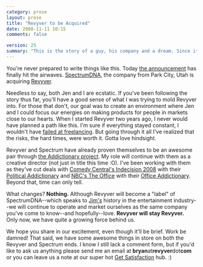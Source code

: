 ```yaml
---
category: prose
layout: prose
title: "Revyver to be Acquired"
date: 2008-11-11 10:15
comments: false

version: 25
summary: "This is the story of a guy, his company and a dream. Since its inception, said guy's company has always steered towards a path that would make dreams come true. Today's dream was to be able to work on his own products. Today's dream has come true."
---
```


You're never prepared to write things like this. Today [the announcement][1] has finally hit the airwaves. [SpectrumDNA][2], the company from Park City, Utah is acquiring [Revyver][3].

Needless to say, both Jen and I are ecstatic. If you've been following the story thus far, you'll have a good sense of what I was trying to mold Revyver into. For those that don't, our goal was to create an environment where Jen and I could focus our energies on making products for people in markets close to our hearts. When I started Revyver two years ago, I never would have planned a path like this. I'm sure if everything stayed constant, I wouldn't have [failed at freelancing][4]. But going through it all I've realized that the risks, the hard times, were worth it. Gotta love hindsight.

Revyver and Spectrum have already proven themselves to be an awesome pair through [the Addictionary project][5]. My role will continue with them as a creative director (not just in title this time :O). I've been working with them as they've cut deals with [Comedy Central's Indecision 2008][6] with their [Political Addictionary][7] and [NBC's The Office][8] with their [Office Addictionary][9]. Beyond that, time can only tell.

What changes? **Nothing.** Although Revyver will become a "label" of SpectrumDNA--which speaks to [Jim's][10] history in the entertainment industry--we will continue to operate and market ourselves as the same company you've come to know--and hopefully--love. **Revyver will stay Revyver.** Only now, we have quite a growing force behind us.

We hope you share in our excitement, even though it'll be brief. Work be damned! That said, we have some awesome things in store on both the Revyver and Spectrum ends. I know I still lack a comment form, but if you'd like to ask us anything please send me an email at **bryan**at**revyver**dot**com** or you can leave us a note at our super hot [Get Satisfaction][11] hub. :)


[1]: http://www.marketwatch.com/news/story/SpectrumDNA-Inc-Acquire-Digital-Design/story.aspx?guid=%7b6ED3F7D1-DBBD-45AD-8CC8-E8CCAE46C1C9%7d
[2]: http://spectrumdna.com/
[3]: http://revyver.com/
[4]: http://avalonstar.com/blog/2008/aug/20/i-failed-freelancing/
[5]: http://avalonstar.com/blog/2008/aug/17/addictionary/
[6]: http://www.indecision2008.com/
[7]: http://www.indecision2008.com/addictionary.jhtml
[8]: http://www.nbc.com/The_Office/
[9]: http://office-words.www.nbc.com/
[10]: http://www.linkedin.com/pub/0/114/104
[11]: http://getsatisfaction.com/revyver
